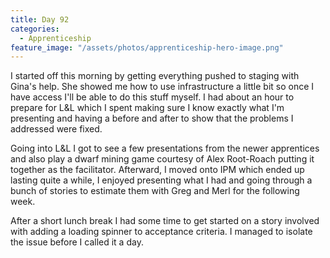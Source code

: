 ```yaml
---
title: Day 92
categories:
  - Apprenticeship
feature_image: "/assets/photos/apprenticeship-hero-image.png"
---
```


I started off this morning by getting everything pushed to staging with Gina's help. She showed me how to use
infrastructure a little bit so once I have access I'll be able to do this stuff myself. I had about an hour to
prepare for L&L which I spent making sure I know exactly what I'm presenting and having a before and after to show
that the problems I addressed were fixed.

Going into L&L I got to see a few presentations from the newer apprentices and also play a dwarf mining game
courtesy of Alex Root-Roach putting it together as the facilitator. Afterward, I moved onto IPM which ended up
lasting quite a while, I enjoyed presenting what I had and going through a bunch of stories to estimate them
with Greg and Merl for the following week.

After a short lunch break I had some time to get started on a story involved with adding a loading spinner to
acceptance criteria. I managed to isolate the issue before I called it a day.